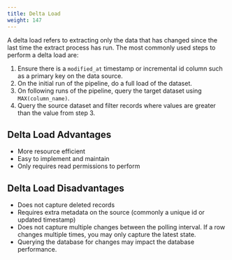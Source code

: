 ```yaml
---
title: Delta Load
weight: 147
---
```


A delta load refers to extracting only the data that has changed since the last time the extract process has run. The most commonly used steps to perform a delta load are:

1. Ensure there is a `modified_at` timestamp or incremental id column such as a primary key on the data source. 
2. On the initial run of the pipeline, do a full load of the dataset.
3. On following runs of the pipeline, query the target dataset using `MAX(column_name)`.
4. Query the source dataset and filter records where values are greater than the value from step 3.


## Delta Load Advantages

- More resource efficient
- Easy to implement and maintain
- Only requires read permissions to perform

## Delta Load Disadvantages

- Does not capture deleted records
- Requires extra metadata on the source (commonly a unique id or updated timestamp)
- Does not capture multiple changes between the polling interval. If a row changes multiple times, you may only capture the latest state.
- Querying the database for changes may impact the database performance.

